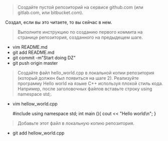 > Создайте пустой репозиторий на сервисе github.com (или gitlab.com, или bitbucket.com).

Создал, если вы это читаете, то вы сейчас в нем.

> Выполните инструкцию по созданию первого коммита на странице репозитория, созданного на предыдещем шаге.
* vim README.md
* git add README.md
* git commit -m"Start doing DZ"
* git push origin master
> Создайте файл hello_world.cpp в локальной копии репозитория (который должен был появиться на шаге 2). Реализуйте программу Hello world на языке C++ используя плохой стиль кода. Например, после заголовочных файлов вставьте строку using namespace std;.
* vim hellow_world.cpp

    #include <iostream>
    using namespace std;
    int main (){
        cout << "Hello world\n";
    }

> Добавьте этот файл в локальную копию репозитория.
* git add hellow_world.cpp
